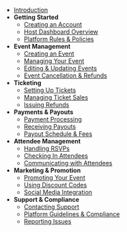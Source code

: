 - [Introduction](README.md)
- **Getting Started**
  - [Creating an Account](getting-started/account-setup.md)
  - [Host Dashboard Overview](getting-started/dashboard-overview.md)
  - [Platform Rules & Policies](getting-started/platform-rules.md)
- **Event Management**
  - [Creating an Event](event-management/create-event.md)
  - [Managing Your Event](event-management/manage-event.md)
  - [Editing & Updating Events](event-management/edit-event.md)
  - [Event Cancellation & Refunds](event-management/cancel-refund.md)
- **Ticketing**
  - [Setting Up Tickets](ticketing/setup-tickets.md)
  - [Managing Ticket Sales](ticketing/manage-sales.md)
  - [Issuing Refunds](ticketing/issue-refunds.md)
- **Payments & Payouts**
  - [Payment Processing](payments/payment-processing.md)
  - [Receiving Payouts](payments/receiving-payouts.md)
  - [Payout Schedule & Fees](payments/payout-schedule.md)
- **Attendee Management**
  - [Handling RSVPs](attendee-management/rsvps.md)
  - [Checking In Attendees](attendee-management/check-in.md)
  - [Communicating with Attendees](attendee-management/communication.md)
- **Marketing & Promotion**
  - [Promoting Your Event](marketing/promotion.md)
  - [Using Discount Codes](marketing/discount-codes.md)
  - [Social Media Integration](marketing/social-media.md)
- **Support & Compliance**
  - [Contacting Support](support/contact.md)
  - [Platform Guidelines & Compliance](support/guidelines.md)
  - [Reporting Issues](support/report-issues.md)